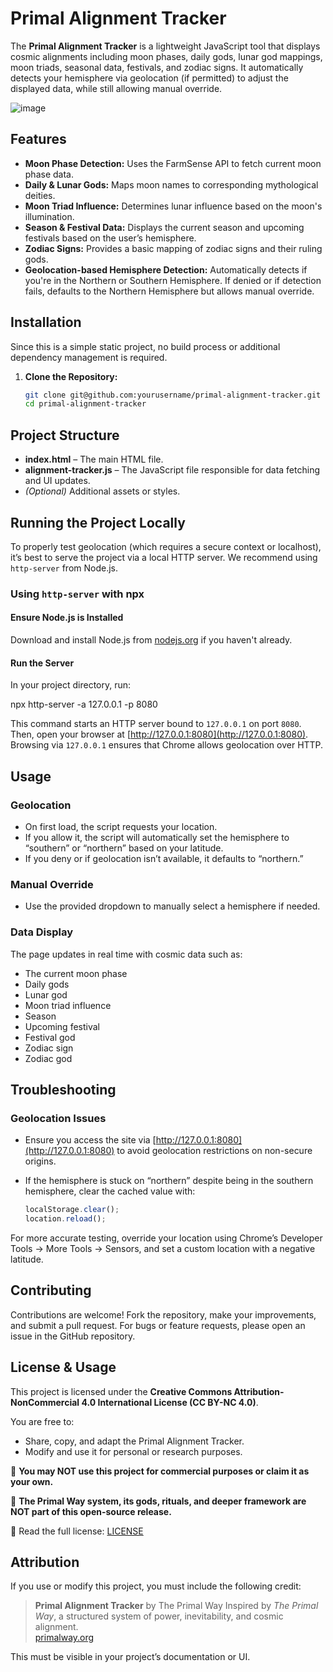 # Primal Alignment Tracker

The **Primal Alignment Tracker** is a lightweight JavaScript tool that displays cosmic alignments including moon phases, daily gods, lunar god mappings, moon triads, seasonal data, festivals, and zodiac signs. It automatically detects your hemisphere via geolocation (if permitted) to adjust the displayed data, while still allowing manual override.

![image](https://github.com/user-attachments/assets/0df35afa-2d42-4b8a-935a-8bb7e2faa373)

## Features

- **Moon Phase Detection:** Uses the FarmSense API to fetch current moon phase data.
- **Daily & Lunar Gods:** Maps moon names to corresponding mythological deities.
- **Moon Triad Influence:** Determines lunar influence based on the moon's illumination.
- **Season & Festival Data:** Displays the current season and upcoming festivals based on the user’s hemisphere.
- **Zodiac Signs:** Provides a basic mapping of zodiac signs and their ruling gods.
- **Geolocation-based Hemisphere Detection:** Automatically detects if you're in the Northern or Southern Hemisphere. If denied or if detection fails, defaults to the Northern Hemisphere but allows manual override.

## Installation

Since this is a simple static project, no build process or additional dependency management is required.

1. **Clone the Repository:**

   ```bash
   git clone git@github.com:yourusername/primal-alignment-tracker.git
   cd primal-alignment-tracker

## Project Structure

- **index.html** – The main HTML file.
- **alignment-tracker.js** – The JavaScript file responsible for data fetching and UI updates.
- *(Optional)* Additional assets or styles.

## Running the Project Locally

To properly test geolocation (which requires a secure context or localhost), it’s best to serve the project via a local HTTP server. We recommend using `http-server` from Node.js.

### Using `http-server` with npx

#### Ensure Node.js is Installed

Download and install Node.js from [nodejs.org](https://nodejs.org) if you haven't already.

#### Run the Server

In your project directory, run:

npx http-server -a 127.0.0.1 -p 8080

This command starts an HTTP server bound to `127.0.0.1` on port `8080`. Then, open your browser at [http://127.0.0.1:8080](http://127.0.0.1:8080). Browsing via `127.0.0.1` ensures that Chrome allows geolocation over HTTP.

## Usage

### Geolocation
- On first load, the script requests your location.
- If you allow it, the script will automatically set the hemisphere to “southern” or “northern” based on your latitude.
- If you deny or if geolocation isn’t available, it defaults to “northern.”

### Manual Override
- Use the provided dropdown to manually select a hemisphere if needed.

### Data Display
The page updates in real time with cosmic data such as:
- The current moon phase
- Daily gods
- Lunar god
- Moon triad influence
- Season
- Upcoming festival
- Festival god
- Zodiac sign
- Zodiac god

## Troubleshooting

### Geolocation Issues
- Ensure you access the site via [http://127.0.0.1:8080](http://127.0.0.1:8080) to avoid geolocation restrictions on non-secure origins.
- If the hemisphere is stuck on “northern” despite being in the southern hemisphere, clear the cached value with:

  ```js
  localStorage.clear();
  location.reload();

For more accurate testing, override your location using Chrome’s Developer Tools → More Tools → Sensors, and set a custom location with a negative latitude.

## Contributing

Contributions are welcome! Fork the repository, make your improvements, and submit a pull request. For bugs or feature requests, please open an issue in the GitHub repository.

## License & Usage

This project is licensed under the **Creative Commons Attribution-NonCommercial 4.0 International License (CC BY-NC 4.0)**.

You are free to:
- Share, copy, and adapt the Primal Alignment Tracker.
- Modify and use it for personal or research purposes.

🚨 **You may NOT use this project for commercial purposes or claim it as your own.**


🚨 **The Primal Way system, its gods, rituals, and deeper framework are NOT part of this open-source release.**

📜 Read the full license: [LICENSE](LICENSE)

## Attribution

If you use or modify this project, you must include the following credit:

> **Primal Alignment Tracker** by The Primal Way
> Inspired by *The Primal Way*, a structured system of power, inevitability, and cosmic alignment.  
> [primalway.org](https://primalway.org)

This must be visible in your project’s documentation or UI.

